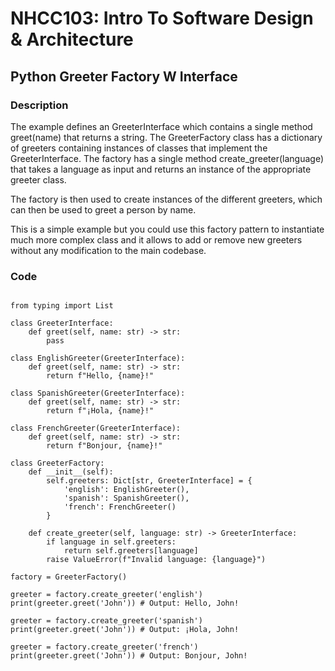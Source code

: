 # NHCC103: Intro To Software Design & Architecture

## Python Greeter Factory W Interface

### Description

The example defines an GreeterInterface which contains a single method greet(name) that returns a string. The GreeterFactory class has a dictionary of greeters containing instances of classes that implement the GreeterInterface. The factory has a single method create_greeter(language) that takes a language as input and returns an instance of the appropriate greeter class.

The factory is then used to create instances of the different greeters, which can then be used to greet a person by name.

This is a simple example but you could use this factory pattern to instantiate much more complex class and it allows to add or remove new greeters without any modification to the main codebase.

### Code

```

from typing import List

class GreeterInterface:
    def greet(self, name: str) -> str:
        pass

class EnglishGreeter(GreeterInterface):
    def greet(self, name: str) -> str:
        return f"Hello, {name}!"

class SpanishGreeter(GreeterInterface):
    def greet(self, name: str) -> str:
        return f"¡Hola, {name}!"

class FrenchGreeter(GreeterInterface):
    def greet(self, name: str) -> str:
        return f"Bonjour, {name}!"

class GreeterFactory:
    def __init__(self):
        self.greeters: Dict[str, GreeterInterface] = {
            'english': EnglishGreeter(),
            'spanish': SpanishGreeter(),
            'french': FrenchGreeter()
        }

    def create_greeter(self, language: str) -> GreeterInterface:
        if language in self.greeters:
            return self.greeters[language]
        raise ValueError(f"Invalid language: {language}")

factory = GreeterFactory()

greeter = factory.create_greeter('english')
print(greeter.greet('John')) # Output: Hello, John!

greeter = factory.create_greeter('spanish')
print(greeter.greet('John')) # Output: ¡Hola, John!

greeter = factory.create_greeter('french')
print(greeter.greet('John')) # Output: Bonjour, John!


```
